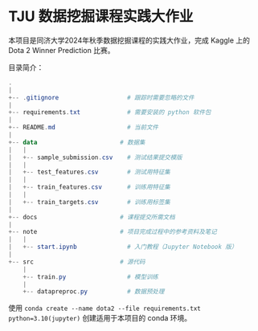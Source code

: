 # TJU 数据挖掘课程实践大作业

本项目是同济大学2024年秋季数据挖掘课程的实践大作业，完成 Kaggle 上的 Dota 2 Winner Prediction 比赛。

目录简介：

```powershell
.
|
+-- .gitignore                   # 跟踪时需要忽略的文件
|
+-- requirements.txt             # 需要安装的 python 软件包
|
+-- README.md                    # 当前文件
|
+-- data                       # 数据集
|   |
|   +-- sample_submission.csv    # 测试结果提交模版
|   |
|   +-- test_features.csv        # 测试用特征集
|   |
|   +-- train_features.csv       # 训练用特征集
|   |
|   +-- train_targets.csv        # 训练用标签集
|
+-- docs                       # 课程提交所需文档
|
+-- note                       # 项目完成过程中的参考资料及笔记
|   |
|   +-- start.ipynb              # 入门教程（Jupyter Notebook 版）
|
+-- src                        # 源代码
    |
    +-- train.py                 # 模型训练
    |
    +-- datapreproc.py           # 数据预处理
```

使用 `conda create --name dota2 --file requirements.txt python=3.10(jupyter)` 创建适用于本项目的 conda 环境。
